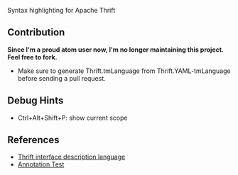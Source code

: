 Syntax highlighting for Apache Thrift

## Contribution
**Since I'm a proud atom user now, I'm no longer maintaining this project. Feel free to fork.**

* Make sure to generate Thrift.tmLanguage from Thrift.YAML-tmLanguage before sending a pull request.

## Debug Hints
* Ctrl+Alt+Shift+P: show current scope

## References
* [Thrift interface description language](http://thrift.apache.org/docs/idl)
* [Annotation Test](http://code.metager.de/source/xref/apache/thrift/test/AnnotationTest.thrift)
